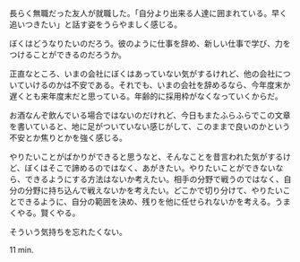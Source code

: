 長らく無職だった友人が就職した。「自分より出来る人達に囲まれている。早く追いつきたい」と話す姿をうらやましく感じる。

ぼくはどうなりたいのだろう。彼のように仕事を辞め、新しい仕事で学び、力をつけることができるのだろうか。

正直なところ、いまの会社にぼくはあっていない気がするけれど、他の会社についていけるのかは不安である。それでも、いまの会社を辞めるなら、今年度末か遅くとも来年度末だと思っている。年齢的に採用枠がなくなっていくからだ。

お酒なんぞ飲んでいる場合ではないのだけれど、今日もまたふらふらでこの文章を書いていると、地に足がついていない感じがして、このままで良いのかという不安とか焦りとかを強く感じる。

やりたいことがばかりができると思うなと、そんなことを昔言われた気がするけど、ぼくはそこで諦めるのではなく、あがきたい。やりたいことができないなら、できるようにする方法はないか考えたい。相手の分野で戦うのではなく、自分の分野に持ち込んで戦えないかを考えたい。どこかで切り分けて、やりたいことできるように、自分の範囲を決め、残りを他に任せられないかを考える。うまくやる。賢くやる。

そういう気持ちを忘れたくない。

11 min.
